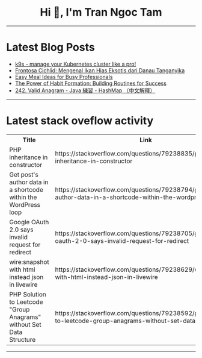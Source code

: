 <h1 align="center">Hi 👋, I'm Tran Ngoc Tam</h1>

---

# Latest Blog Posts 
<!-- BLOG-POST-LIST:START -->
- [k9s - manage your Kubernetes cluster like a pro!](https://dev.to/aws-builders/k9s-manage-your-kubernetes-cluster-like-a-pro-lko)
- [Frontosa Cichlid: Mengenal Ikan Hias Eksotis dari Danau Tanganyika](https://dev.to/zoloku/frontosa-cichlid-mengenal-ikan-hias-eksotis-dari-danau-tanganyika-41lp)
- [Easy Meal Ideas for Busy Professionals](https://dev.to/tayyab_sajid_f4c38555e5b9/easy-meal-ideas-for-busy-professionals-e35)
- [The Power of Habit Formation: Building Routines for Success](https://dev.to/harrisonphan9/1-blog-post-the-power-of-habit-formation-building-routines-for-success-5c7i)
- [242. Valid Anagram - Java 練習 - HashMap （中文解釋）](https://dev.to/vc7/242-valid-anagram-java-lian-xi-hashmap-49n3)
<!-- BLOG-POST-LIST:END -->

---

# Latest stack oveflow activity
<table>
  <tr><th>Title</th><th>Link</th></tr>
  <!-- STACKOVERFLOW:START --><tr><td>PHP inheritance in constructor</td><td>https://stackoverflow.com/questions/79238835/php-inheritance-in-constructor</td></tr><tr><td>Get post&#39;s author data in a shortcode within the WordPress loop</td><td>https://stackoverflow.com/questions/79238794/get-posts-author-data-in-a-shortcode-within-the-wordpress-loop</td></tr><tr><td>Google OAuth 2.0 says invalid request for redirect</td><td>https://stackoverflow.com/questions/79238705/google-oauth-2-0-says-invalid-request-for-redirect</td></tr><tr><td>wire:snapshot with html instead json in livewire</td><td>https://stackoverflow.com/questions/79238629/wiresnapshot-with-html-instead-json-in-livewire</td></tr><tr><td>PHP Solution to Leetcode &quot;Group Anagrams&quot; without Set Data Structure</td><td>https://stackoverflow.com/questions/79238592/php-solution-to-leetcode-group-anagrams-without-set-data-structure</td></tr><!-- STACKOVERFLOW:END -->
</table>

---


